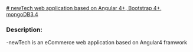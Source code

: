 
<a target="_blank" href="https://newtech2.herokuapp.com">
# newTech web application based on Angular 4+, Bootstrap 4+, mongoDB3.4
</a>

### Description:

-newTech is an eCommerce web application based on Angular4 framwork
